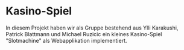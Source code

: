 # Kasino-Spiel
In diesem Projekt haben wir als Gruppe bestehend aus Ylli Karakushi, Patrick Blattmann und Michael Ruzicic ein kleines Kasino-Spiel "Slotmachine" als Webapplikation implementiert.
